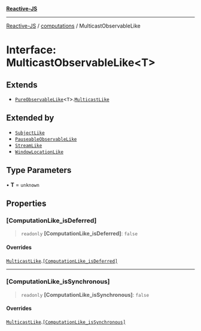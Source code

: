 [**Reactive-JS**](../../README.md)

***

[Reactive-JS](../../README.md) / [computations](../README.md) / MulticastObservableLike

# Interface: MulticastObservableLike\<T\>

## Extends

- [`PureObservableLike`](PureObservableLike.md)\<`T`\>.[`MulticastLike`](MulticastLike.md)

## Extended by

- [`SubjectLike`](SubjectLike.md)
- [`PauseableObservableLike`](PauseableObservableLike.md)
- [`StreamLike`](StreamLike.md)
- [`WindowLocationLike`](../../web/interfaces/WindowLocationLike.md)

## Type Parameters

• **T** = `unknown`

## Properties

### \[ComputationLike\_isDeferred\]

> `readonly` **\[ComputationLike\_isDeferred\]**: `false`

#### Overrides

[`MulticastLike`](MulticastLike.md).[`[ComputationLike_isDeferred]`](MulticastLike.md#computationlike_isdeferred)

***

### \[ComputationLike\_isSynchronous\]

> `readonly` **\[ComputationLike\_isSynchronous\]**: `false`

#### Overrides

[`MulticastLike`](MulticastLike.md).[`[ComputationLike_isSynchronous]`](MulticastLike.md#computationlike_issynchronous)
